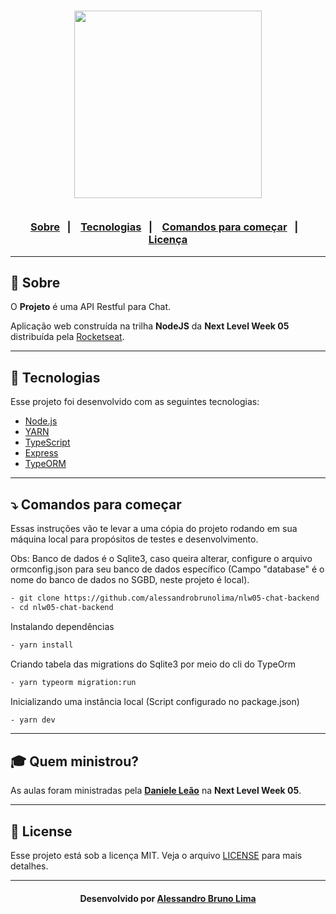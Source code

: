 <h3 align="center">
    <img width="300px" src="https://i.imgur.com/JkVMEgs.png">
    <br><br>
    <p align="center">
      <a href="#-sobre">Sobre</a>&nbsp;&nbsp;&nbsp;|&nbsp;&nbsp;&nbsp;
      <a href="#-tecnologias">Tecnologias</a>&nbsp;&nbsp;&nbsp;|&nbsp;&nbsp;&nbsp;
      <a href="#-comandos-para-começar">Comandos para começar</a>&nbsp;&nbsp;&nbsp;|&nbsp;&nbsp;&nbsp;
      <a href="#-license">Licença</a>
  </p>
</h3>

---

## 🔖 Sobre

O <strong>Projeto</strong> é uma API Restful para Chat.

Aplicação web construída na trilha <strong>NodeJS</strong> da <strong>Next Level Week 05</strong> distribuída pela [Rocketseat](https://rocketseat.com.br/).

---

## 🚀 Tecnologias

Esse projeto foi desenvolvido com as seguintes tecnologias:

- [Node.js](https://nodejs.org/en/)
- [YARN](https://yarnpkg.com/)
- [TypeScript](https://www.typescriptlang.org/)
- [Express](https://expressjs.com/pt-br/)
- [TypeORM](https://typeorm.io/)

---

## ⤵ Comandos para começar

Essas instruções vão te levar a uma cópia do projeto rodando em sua máquina local para propósitos de testes e desenvolvimento.

Obs: Banco de dados é o Sqlite3, caso queira alterar, configure o arquivo ormconfig.json para seu banco de dados específico (Campo "database" é o nome do banco de dados no SGBD, neste projeto é local).

```bash
- git clone https://github.com/alessandrobrunolima/nlw05-chat-backend
- cd nlw05-chat-backend
```

Instalando dependências

```bash
- yarn install
```

Criando tabela das migrations do Sqlite3 por meio do cli do TypeOrm

```bash
- yarn typeorm migration:run
```

Inicializando uma instância local (Script configurado no package.json)

```bash
- yarn dev
```

---

## 🎓 Quem ministrou?

As aulas foram ministradas pela **[Daniele Leão](https://github.com/danileao)** na **Next Level Week 05**.

---

## 📝 License

Esse projeto está sob a licença MIT. Veja o arquivo [LICENSE](LICENSE) para mais detalhes.

---

<h4 align="center">
    Desenvolvido por <a href="https://www.linkedin.com/in/alessandro-bruno-lima-158a2a54/" target="_blank">Alessandro Bruno Lima</a>
</h4>
